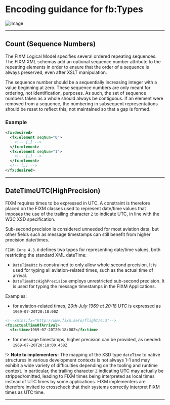 # Encoding guidance for fb:Types

![Image](https://www.fixm.aero/releases/FIXM-4.3.0/doc/logical_model_documentation/EARoot/EA1/EA1/EA7/EA200.png)

---

## Count (Sequence Numbers)

The FIXM Logical Model specifies several ordered repeating sequences.
The FIXM XML schemas add an optional sequence number attribute to the
repeating elements in order to ensure that the order of a sequence is
always preserved, even after XSLT manipulation.

The sequence number should be a sequentially increasing integer with a
value beginning at zero. These sequence numbers are only meant for
ordering, not identification, purposes. As such, the set of sequence
numbers taken as a whole should always be contiguous. If an element were
removed from a sequence, the numbering in subsequent representations
should be reset to reflect this, not maintained so that a gap is formed.

### Example

```xml
<fx:desired>
  <fx:element seqNum="0">
    <!-- […] -->
  </fx:element>
  <fx:element seqNum="1">
    <!-- […] -->
  </fx:element>
  <!-- […] -->
</fx:desired>
```

---

## DateTimeUTC(HighPrecision)

FIXM requires times to be expressed in UTC. A constraint is therefore placed on the FIXM classes used to represent date/time values that imposes the use of the trailing character `Z` to indicate UTC, in line with the W3C XSD specification.

Sub-second precision is considered unneeded for most aviation data, but other fields such as message timestamps can still benefit from higher precision date/times.

`FIXM Core 4.3.0` defines two types for representing date/time values, both restricting the standard XML dateTime:
- `DateTimeUtc` is constrained to only allow whole second precision. It is used for typing all aviation-related times, such as the actual time of arrival.
- `DateTimeUtcHighPrecision` employs unrestricted sub-second precision. It is used for typing the message timestamps in the FIXM Applications.

Examples: 
- for aviation-related times, *20th July 1969 at 20:18 UTC* is expressed as `1969-07-20T20:18:00Z`

```xml
<!--xmlns:fx="http://www.fixm.aero/flight/4.3"-->	
<fx:actualTimeOfArrival>
  <fx:time>1969-07-20T20:18:00Z</fx:time>
```

- for message timestamps, higher precision can be provided, as needed: `1969-07-20T20:18:00.458Z`

!> **Note to implementers:** The mapping of the XSD type `dateTime` to native structures in various development contexts is not always 1-1 and may exhibit a wide variety of difficulties depending on the tooling and runtime context. In particular, the trailing character `Z` indicating UTC may actually be stripped/omitted, leading to FIXM times being interpreted as local times instead of UTC times by some applications. FIXM implementers are therefore invited to crosscheck that their systems correctly interpret FIXM times as UTC time.

---



